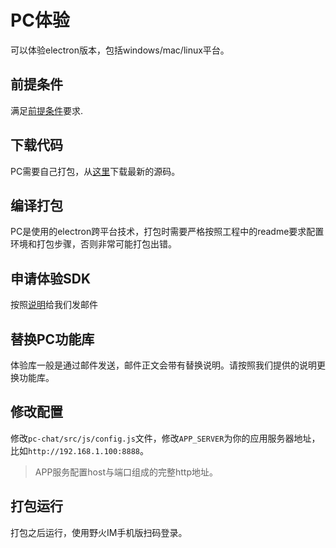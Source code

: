 # PC体验
可以体验electron版本，包括windows/mac/linux平台。

## 前提条件
满足[前提条件](./README.md)要求.

## 下载代码
PC需要自己打包，从[这里](https://github.com/wildfirechat/pc-chat)下载最新的源码。

## 编译打包
PC是使用的electron跨平台技术，打包时需要严格按照工程中的readme要求配置环境和打包步骤，否则非常可能打包出错。

## 申请体验SDK
按照[说明](./README.md##申请试用步骤)给我们发邮件

## 替换PC功能库
体验库一般是通过邮件发送，邮件正文会带有替换说明。请按照我们提供的说明更换功能库。

## 修改配置
修改```pc-chat/src/js/config.js```文件，修改```APP_SERVER```为你的应用服务器地址，比如```http://192.168.1.100:8888```。
> APP服务配置host与端口组成的完整http地址。

## 打包运行
打包之后运行，使用野火IM手机版扫码登录。
